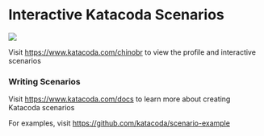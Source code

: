 # Interactive Katacoda Scenarios

[![](http://shields.katacoda.com/katacoda/chinobr/count.svg)](https://www.katacoda.com/chinobr "Get your profile on Katacoda.com")

Visit https://www.katacoda.com/chinobr to view the profile and interactive scenarios

### Writing Scenarios
Visit https://www.katacoda.com/docs to learn more about creating Katacoda scenarios

For examples, visit https://github.com/katacoda/scenario-example
